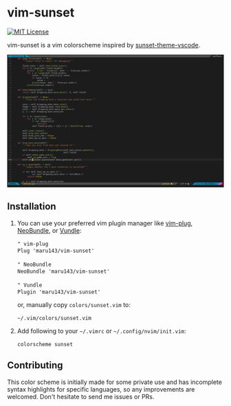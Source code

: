 # vim-sunset

[![MIT License](http://img.shields.io/badge/license-MIT-blue.svg?style=flat)](LICENSE)

vim-sunset is a vim colorscheme inspired by [sunset-theme-vscode](https://github.com/Swiiip/sunset-theme-vscode).

![screenshot](https://github.com/maru143/vim-sunset/blob/asset/asset/screenshot.png)

## Installation

1. You can use your preferred vim plugin manager like
   [vim-plug](https://github.com/junegunn/vim-plug),
   [NeoBundle](https://github.com/Shougo/neobundle.vim), or
   [Vundle](https://github.com/gmarik/Vundle.vim):

   ```vim
   " vim-plug
   Plug 'maru143/vim-sunset'

   " NeoBundle
   NeoBundle 'maru143/vim-sunset'

   " Vundle
   Plugin 'maru143/vim-sunset'
   ```
   or, manually copy `colors/sunset.vim` to:
   ```
   ~/.vim/colors/sunset.vim
   ```

2. Add following to your `~/.vimrc` or `~/.config/nvim/init.vim`:

   ```vim
   colorscheme sunset
   ```

## Contributing
This color scheme is initially made for some private use and has incomplete syntax highlights for specific languages, so any improvements are welcomed. Don't hesitate to send me issues or PRs.
